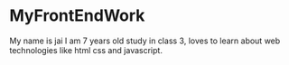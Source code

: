 # MyFrontEndWork
My name is jai I am 7 years old study in class 3, loves to learn about web technologies like html css and javascript.
